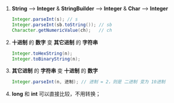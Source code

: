 1. **String** --> **Integer** & **StringBuilder** --> **Integer** & **Char** --> **Integer**

   ```java
   Integer.parseInt(s);	// s
   Integer.parseInt(sb.toString());	// sb
   Character.getNumericValue(ch);	// ch
   ```

2. **十进制** 的 **数字** 变 **其它进制** 的 **字符串**

   ```java
   Integer.toHexString(n);
   Integer.toBinaryString(n);
   ```

3. **其它进制** 的 **字符串** 变 **十进制** 的 **数字**

   ```java
   Integer.parseInt(n, 进制);	// 进制 = 2，则是 二进制 变为 10进制
   ```

4. **long** 和 **int** 可以直接比较，不用转换；




